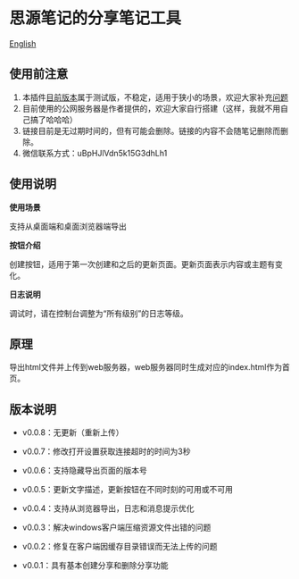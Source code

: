 # 思源笔记的分享笔记工具

[English](./README.md)

## 使用前注意

1. 本插件[目前版本](https://github.com/tengfei-xy/siyuan-plugin-share-system/releases)属于测试版，不稳定，适用于狭小的场景，欢迎大家补充[问题](https://github.com/tengfei-xy/siyuan-plugin-share-system/issues)
2. 目前使用的公网服务器是作者提供的，欢迎大家自行搭建（这样，我就不用自己搞了哈哈哈）
3. 链接目前是无过期时间的，但有可能会删除。链接的内容不会随笔记删除而删除。
4. 微信联系方式：uBpHJlVdn5k15G3dhLh1

## 使用说明

**使用场景**

支持从桌面端和桌面浏览器端导出

**按钮介绍**

创建按钮，适用于第一次创建和之后的更新页面。更新页面表示内容或主题有变化。

**日志说明**

调试时，请在控制台调整为“所有级别”的日志等级。

## 原理

导出html文件并上传到web服务器，web服务器同时生成对应的index.html作为首页。



## 版本说明

- v0.0.8：无更新（重新上传）

- v0.0.7：修改打开设置获取连接超时的时间为3秒

- v0.0.6：支持隐藏导出页面的版本号

- v0.0.5：更新文字描述，更新按钮在不同时刻的可用或不可用

- v0.0.4：支持从浏览器导出，日志和消息提示优化

- v0.0.3：解决windows客户端压缩资源文件出错的问题

- v0.0.2：修复在客户端因缓存目录错误而无法上传的问题

- v0.0.1：具有基本创建分享和删除分享功能

